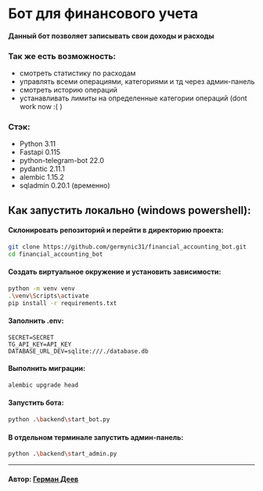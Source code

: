 # Бот для финансового учета

#### Данный бот позволяет записывать свои доходы и расходы

### Так же есть возможность:
- смотреть статистику по расходам
- управлять всеми операциями, категориями и тд через админ-панель
- смотреть историю операций
- устанавливать лимиты на определенные категории операций (dont work now :( )

### Стэк: 
- Python 3.11
- Fastapi 0.115
- python-telegram-bot 22.0
- pydantic 2.11.1
- alembic 1.15.2
- sqladmin 0.20.1 (временно)

## Как запустить локально (windows powershell):

#### Склонировать репозиторий и перейти в директорию проекта:

```bash
git clone https://github.com/germynic31/financial_accounting_bot.git
cd financial_accounting_bot
```

#### Создать виртуальное окружение и установить зависимости:
```bash
python -m venv venv
.\venv\Scripts\activate
pip install -r requirements.txt
```

#### Заполнить .env:
```dotenv
SECRET=SECRET
TG_API_KEY=API_KEY
DATABASE_URL_DEV=sqlite:///./database.db
```

#### Выполнить миграции:

```bash
alembic upgrade head
```

#### Запустить бота:
```bash
python .\backend\start_bot.py
```

#### В отдельном терминале запустить админ-панель:
```bash
python .\backend\start_admin.py
```

---

#### Автор: [Герман Деев](https://github.com/germynic31)


